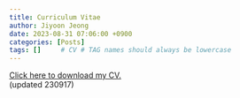 ```yaml
---
title: Curriculum Vitae
author: Jiyoon Jeong
date: 2023-08-31 07:06:00 +0900
categories: [Posts]
tags: []     # CV # TAG names should always be lowercase
---
```


[Click here to download my CV.](https://drive.google.com/file/d/1y8TZ3KYVa70YuJUWk27p-bmxrYV9pBC1/view?usp=sharing) <br/> 
(updated 230917)